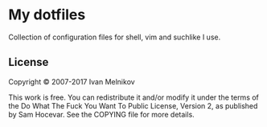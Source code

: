 # My dotfiles

Collection of configuration files for shell, vim and suchlike I use.

## License

Copyright © 2007-2017 Ivan Melnikov

This work is free. You can redistribute it and/or modify it under the
terms of the Do What The Fuck You Want To Public License, Version 2,
as published by Sam Hocevar. See the COPYING file for more details.
